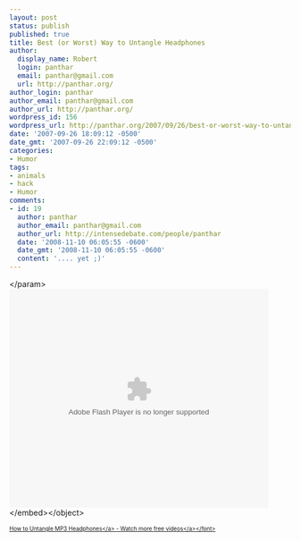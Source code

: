 ```yaml
---
layout: post
status: publish
published: true
title: Best (or Worst) Way to Untangle Headphones
author:
  display_name: Robert
  login: panthar
  email: panthar@gmail.com
  url: http://panthar.org/
author_login: panthar
author_email: panthar@gmail.com
author_url: http://panthar.org/
wordpress_id: 156
wordpress_url: http://panthar.org/2007/09/26/best-or-worst-way-to-untangle-headphones/
date: '2007-09-26 18:09:12 -0500'
date_gmt: '2007-09-26 22:09:12 -0500'
categories:
- Humor
tags:
- animals
- hack
- Humor
comments:
- id: 19
  author: panthar
  author_email: panthar@gmail.com
  author_url: http://intensedebate.com/people/panthar
  date: '2008-11-10 06:05:55 -0600'
  date_gmt: '2008-11-10 06:05:55 -0600'
  content: '.... yet ;)'
---
```

<p><object height="392" width="464"><param name="movie" value="http:&#47;&#47;embed.break.com&#47;MzYxMjM3"><&#47;param><embed src="http:&#47;&#47;embed.break.com&#47;MzYxMjM3" type="application&#47;x-shockwave-flash" height="392" width="464"><&#47;embed><&#47;object></p>
<p><font size="1"><a href="http:&#47;&#47;www.break.com&#47;index&#47;how-to-untangle-mp3-headphones.html">How to Untangle MP3 Headphones<&#47;a> - Watch more <a href="http:&#47;&#47;www.break.com&#47;">free videos<&#47;a><&#47;font></p>
